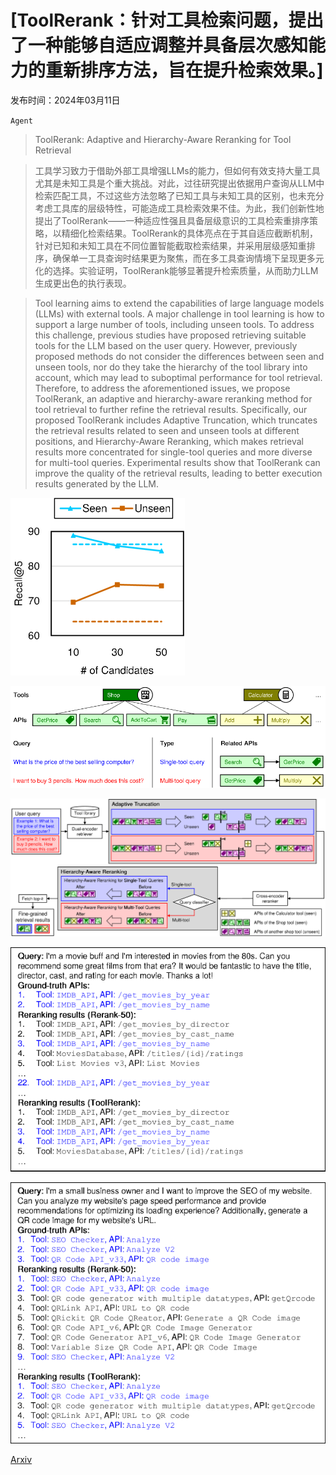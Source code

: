 # [ToolRerank：针对工具检索问题，提出了一种能够自适应调整并具备层次感知能力的重新排序方法，旨在提升检索效果。]

发布时间：2024年03月11日

`Agent`

> ToolRerank: Adaptive and Hierarchy-Aware Reranking for Tool Retrieval

> 工具学习致力于借助外部工具增强LLMs的能力，但如何有效支持大量工具尤其是未知工具是个重大挑战。对此，过往研究提出依据用户查询从LLM中检索匹配工具，不过这些方法忽略了已知工具与未知工具的区别，也未充分考虑工具库的层级特性，可能造成工具检索效果不佳。为此，我们创新性地提出了ToolRerank——一种适应性强且具备层级意识的工具检索重排序策略，以精细化检索结果。ToolRerank的具体亮点在于其自适应截断机制，针对已知和未知工具在不同位置智能截取检索结果，并采用层级感知重排序，确保单一工具查询时结果更为聚焦，而在多工具查询情境下呈现更多元化的选择。实验证明，ToolRerank能够显著提升检索质量，从而助力LLM生成更出色的执行表现。

> Tool learning aims to extend the capabilities of large language models (LLMs) with external tools. A major challenge in tool learning is how to support a large number of tools, including unseen tools. To address this challenge, previous studies have proposed retrieving suitable tools for the LLM based on the user query. However, previously proposed methods do not consider the differences between seen and unseen tools, nor do they take the hierarchy of the tool library into account, which may lead to suboptimal performance for tool retrieval. Therefore, to address the aforementioned issues, we propose ToolRerank, an adaptive and hierarchy-aware reranking method for tool retrieval to further refine the retrieval results. Specifically, our proposed ToolRerank includes Adaptive Truncation, which truncates the retrieval results related to seen and unseen tools at different positions, and Hierarchy-Aware Reranking, which makes retrieval results more concentrated for single-tool queries and more diverse for multi-tool queries. Experimental results show that ToolRerank can improve the quality of the retrieval results, leading to better execution results generated by the LLM.

![ToolRerank：针对工具检索问题，提出了一种能够自适应调整并具备层次感知能力的重新排序方法，旨在提升检索效果。](../../../paper_images/2403.06551/x1.png)

![ToolRerank：针对工具检索问题，提出了一种能够自适应调整并具备层次感知能力的重新排序方法，旨在提升检索效果。](../../../paper_images/2403.06551/x2.png)

![ToolRerank：针对工具检索问题，提出了一种能够自适应调整并具备层次感知能力的重新排序方法，旨在提升检索效果。](../../../paper_images/2403.06551/x3.png)

![ToolRerank：针对工具检索问题，提出了一种能够自适应调整并具备层次感知能力的重新排序方法，旨在提升检索效果。](../../../paper_images/2403.06551/x4.png)

![ToolRerank：针对工具检索问题，提出了一种能够自适应调整并具备层次感知能力的重新排序方法，旨在提升检索效果。](../../../paper_images/2403.06551/x5.png)

[Arxiv](https://arxiv.org/abs/2403.06551)